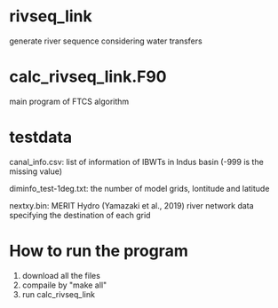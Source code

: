 # rivseq_link
generate river sequence considering water transfers

# calc_rivseq_link.F90
main program of FTCS algorithm

# testdata
canal_info.csv: list of information of IBWTs in Indus basin (-999 is the missing value)

diminfo_test-1deg.txt: the number of model grids, lontitude and latitude

nextxy.bin: MERIT Hydro (Yamazaki et al., 2019) river network data specifying the destination of each grid

# How to run the program
1. download all the files
2. compaile by "make all"
3. run calc_rivseq_link
